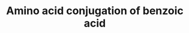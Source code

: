 ---
annotations:
- id: PW:0000440
  parent: classic metabolic pathway
  type: Pathway Ontology
  value: glycine metabolic pathway
- id: PW:0001229
  parent: classic metabolic pathway
  type: Pathway Ontology
  value: xenobiotic metabolic pathway
authors:
- Lore
- Thomas
- MaintBot
- Susan
- Pieter Giesbertz
- MartijnVanIersel
- Mkutmon
- DeSl
- Fehrhart
- Eweitz
citedin: ''
communities: []
description: Despite being the first conjugation reaction demonstrated in humans,
  amino acid conjugation as a route of metabolism of xenobiotic carboxylic acids is
  not well characterised. This is principally due to the small number and limited
  structural diversity of xenobiotic substrates for amino acid conjugation. Unlike
  CYP and uridine 5′-diphosphate glucuronosyltransferase, which are localised in the
  endoplasmic reticulum, the enzymes of amino acid conjugation reside in mitochondria.
  Unique among drug metabolism pathways, amino acid conjugation involves initial formation
  of a xenobiotic acyl-CoA thioester that is then conjugated principally with glycine
  in humans.   Exogenously administered benzoic acid is metabolised to hippuric acid
  with a conjugation reaction in humans (as discovered in the first metabolism study
  in humans).
last-edited: 2025-10-30
ndex: 7d981748-8b61-11eb-9e72-0ac135e8bacf
organisms:
- Homo sapiens
redirect_from:
- /index.php/Pathway:WP521
- /instance/WP521
- /instance/WP521_r140874
revision: r140874
schema-jsonld:
- '@context': https://schema.org/
  '@id': https://wikipathways.github.io/pathways/WP521.html
  '@type': Dataset
  creator:
    '@type': Organization
    name: WikiPathways
  description: Despite being the first conjugation reaction demonstrated in humans,
    amino acid conjugation as a route of metabolism of xenobiotic carboxylic acids
    is not well characterised. This is principally due to the small number and limited
    structural diversity of xenobiotic substrates for amino acid conjugation. Unlike
    CYP and uridine 5′-diphosphate glucuronosyltransferase, which are localised in
    the endoplasmic reticulum, the enzymes of amino acid conjugation reside in mitochondria.
    Unique among drug metabolism pathways, amino acid conjugation involves initial
    formation of a xenobiotic acyl-CoA thioester that is then conjugated principally
    with glycine in humans.   Exogenously administered benzoic acid is metabolised
    to hippuric acid with a conjugation reaction in humans (as discovered in the first
    metabolism study in humans).
  keywords:
  - AMP
  - ATP
  - Acetyl CoA
  - Acyl-CoA synthetase
  - Benzoic acid
  - Benzoyl-AMP
  - Benzoyl-CoA
  - Coenzyme A
  - GLYAT
  - GLYATL1
  - GLYATL2
  - Glycine
  - Hippuric acid
  - Phosphate
  license: CC0
  name: Amino acid conjugation of benzoic acid
seo: CreativeWork
title: Amino acid conjugation of benzoic acid
wpid: WP521
---